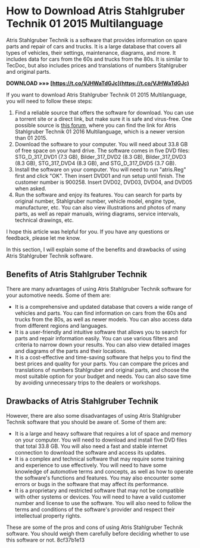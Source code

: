 # How to Download Atris Stahlgruber Technik 01 2015 Multilanguage
 
Atris Stahlgruber Technik is a software that provides information on spare parts and repair of cars and trucks. It is a large database that covers all types of vehicles, their settings, maintenance, diagrams, and more. It includes data for cars from the 60s and trucks from the 80s. It is similar to TecDoc, but also includes prices and translations of numbers Stahlgruber and original parts.
 
**DOWNLOAD »»» [https://t.co/VJHWaTdGJc](https://t.co/VJHWaTdGJc)**


 
If you want to download Atris Stahlgruber Technik 01 2015 Multilanguage, you will need to follow these steps:
 
1. Find a reliable source that offers the software for download. You can use a torrent site or a direct link, but make sure it is safe and virus-free. One possible source is [this forum](https://mhhauto.com/Thread-ATRIS-Stahlgruber-Technik-01-2016-Multilanguage), where you can find the link for Atris Stahlgruber Technik 01 2016 Multilanguage, which is a newer version than 01 2015.
2. Download the software to your computer. You will need about 33.8 GB of free space on your hard drive. The software comes in five DVD files: STG\_D\_317\_DVD1 (7.3 GB), Bilder\_317\_DVD2 (8.3 GB), Bilder\_317\_DVD3 (8.3 GB), STG\_317\_DVD4 (8.3 GB), and STG\_D\_317\_DVD5 (3.7 GB).
3. Install the software on your computer. You will need to run "atris.Reg" first and click "OK". Then insert DVD01 and run setup until finish. The customer number is 900258. Insert DVD02, DVD03, DVD04, and DVD05 when asked.
4. Run the software and enjoy its features. You can search for parts by original number, Stahlgruber number, vehicle model, engine type, manufacturer, etc. You can also view illustrations and photos of many parts, as well as repair manuals, wiring diagrams, service intervals, technical drawings, etc.

I hope this article was helpful for you. If you have any questions or feedback, please let me know.

In this section, I will explain some of the benefits and drawbacks of using Atris Stahlgruber Technik software.
 
## Benefits of Atris Stahlgruber Technik
 
There are many advantages of using Atris Stahlgruber Technik software for your automotive needs. Some of them are:

- It is a comprehensive and updated database that covers a wide range of vehicles and parts. You can find information on cars from the 60s and trucks from the 80s, as well as newer models. You can also access data from different regions and languages.
- It is a user-friendly and intuitive software that allows you to search for parts and repair information easily. You can use various filters and criteria to narrow down your results. You can also view detailed images and diagrams of the parts and their locations.
- It is a cost-effective and time-saving software that helps you to find the best prices and quality for your parts. You can compare the prices and translations of numbers Stahlgruber and original parts, and choose the most suitable option for your budget and needs. You can also save time by avoiding unnecessary trips to the dealers or workshops.

## Drawbacks of Atris Stahlgruber Technik
 
However, there are also some disadvantages of using Atris Stahlgruber Technik software that you should be aware of. Some of them are:

- It is a large and heavy software that requires a lot of space and memory on your computer. You will need to download and install five DVD files that total 33.8 GB. You will also need a fast and stable internet connection to download the software and access its updates.
- It is a complex and technical software that may require some training and experience to use effectively. You will need to have some knowledge of automotive terms and concepts, as well as how to operate the software's functions and features. You may also encounter some errors or bugs in the software that may affect its performance.
- It is a proprietary and restricted software that may not be compatible with other systems or devices. You will need to have a valid customer number and license to use the software. You will also need to follow the terms and conditions of the software's provider and respect their intellectual property rights.

These are some of the pros and cons of using Atris Stahlgruber Technik software. You should weigh them carefully before deciding whether to use this software or not.
 8cf37b1e13
 
